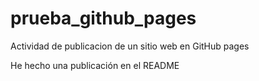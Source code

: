 # prueba_github_pages
Actividad de publicacion de un sitio web en GitHub pages

He hecho una publicación en el README
